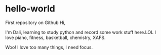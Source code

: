# hello-world
First repository on Github
Hi,

I'm Dali, learning to study python and record some work stuff here.LOL
I love piano, fitness, basketball, chemistry, XAFS.

Woo! I love too many things, I need focus.
